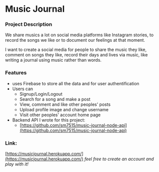 # Music Journal

### Project Description

We share musics a lot on social media platforms like Instagram stories, to record the songs we like or to document our feelings at that moment.

I want to create a social media for people to share the music they like, comment on songs they like, record their days and lives via music, like writing a journal using music rather than words.

### Features

* uses Firebase to store all the data and for user authentification
* Users can
	* Signup/Login/Logout
	* Search for a song and make a post
	* View, comment and like other peoples' posts
	* Upload profile image and change username
	* Visit other peoples' account home page
* Backend API I wrote for this project:
	* [https://github.com/sm7515/music-journal-node-api](https://github.com/sm7515/music-journal-node-api)

### Link:

[https://musicjournal.herokuapp.com/](https://musicjournal.herokuapp.com/)
_feel free to create an account and play with it!_
